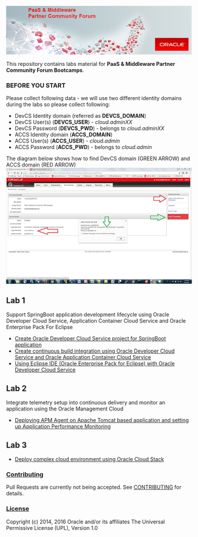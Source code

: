 ![](common/images/banner.png)

This repository contains labs material for **PaaS & Middleware Partner Community Forum Bootcamps**.

### BEFORE YOU START

Please collect following data - we will use two different identity domains during the labs so please collect following:

+ DevCS Identity domain (referred as **DEVCS_DOMAIN**) 
+ DevCS User(s) (**DEVCS_USER**) - *cloud.adminXX*
+ DevCS Password (**DEVCS_PWD**) - belongs to *cloud.adminXX*
+ ACCS Identity domain (**ACCS_DOMAIN**)
+ ACCS User(s) (**ACCS_USER**) - *cloud.admin*
+ ACCS Password (**ACCS_PWD**) - belongs to *cloud.admin* 

The diagram below shows how to find DevCS domain (GREEN ARROW) and ACCS domain (RED ARROW)
![](common/images/gse.accounts.png)

## Lab 1

Support SpringBoot application development lifecycle using Oracle Developer Cloud Service, Application Container Cloud Service and Oracle Enterprise Pack For Eclipse

+ [Create Oracle Developer Cloud Service project for SpringBoot application](springboot-sample/create.devcs.project.md)
+ [Create continuous build integration using Oracle Developer Cloud Service and Oracle Application Container Cloud Service](springboot-sample/devcs.accs.ci.md)
+ [Using Eclipse IDE (Oracle Enterprise Pack for Eclipse) with Oracle Developer Cloud Service](oepe/setup.oepe.md)

## Lab 2

Integrate telemetry setup into continuous delivery and monitor an application using the Oracle Management Cloud

+ [Deploying APM Agent on Apache Tomcat based application and setting up Application Performance Monitoring](apm/README.md)

## Lab 3

+ [Deploy complex cloud environment using Oracle Cloud Stack](stack/README.md)


### [Contributing](CONTRIBUTING.md)
Pull Requests are currently not being accepted. See [CONTRIBUTING](CONTRIBUTING.md) for details.

### [License](LICENSE.md)
Copyright (c) 2014, 2016 Oracle and/or its affiliates
The Universal Permissive License (UPL), Version 1.0
